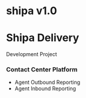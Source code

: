
# shipa v1.0

# Shipa Delivery

Development Project

### Contact Center Platform

- Agent Outbound Reporting
- Agent Inbound Reporting

